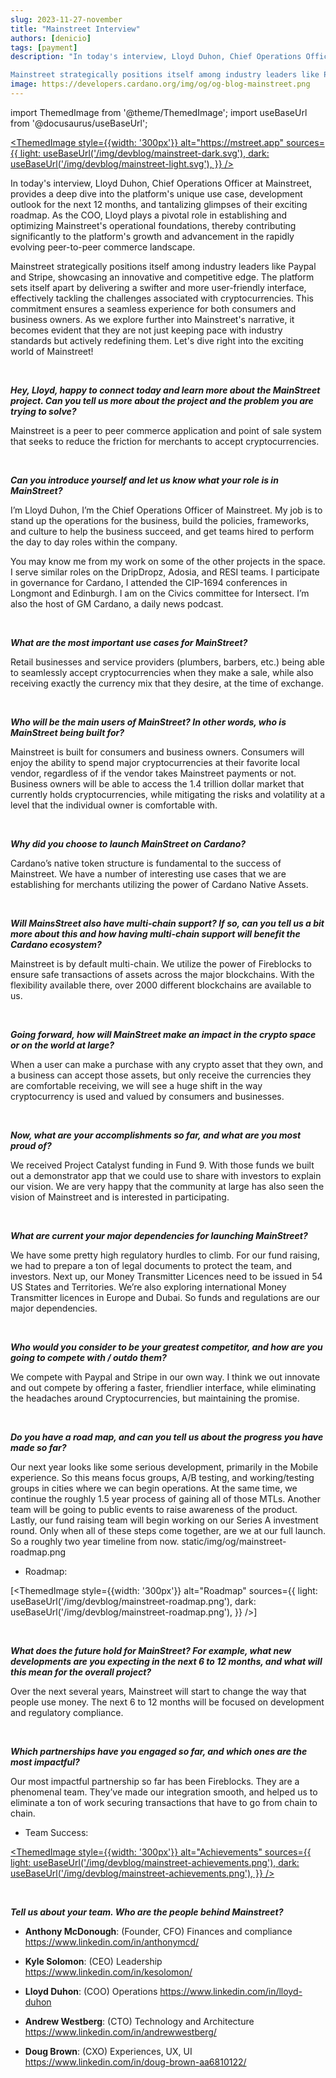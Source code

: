 ```yaml
---
slug: 2023-11-27-november
title: "Mainstreet Interview"
authors: [denicio]
tags: [payment]
description: "In today's interview, Lloyd Duhon, Chief Operations Officer at Mainstreet, provides a deep dive into the platform's unique use case, development outlook for the next 12 months, and tantalizing glimpses of their exciting roadmap. As the COO, Lloyd plays a pivotal role in establishing and optimizing Mainstreet's operational foundations, thereby contributing significantly to the platform's growth and advancement in the rapidly evolving peer-to-peer commerce landscape.

Mainstreet strategically positions itself among industry leaders like Paypal and Stripe, showcasing an innovative and competitive edge. The platform sets itself apart by delivering a swifter and more user-friendly interface, effectively tackling the challenges associated with cryptocurrencies. This commitment ensures a seamless experience for both consumers and business owners. As we explore further into Mainstreet's narrative, it becomes evident that they are not just keeping pace with industry standards but actively redefining them. Let's dive right into the exciting world of Mainstreet!"
image: https://developers.cardano.org/img/og/og-blog-mainstreet.png
---
```


import ThemedImage from '@theme/ThemedImage';
import useBaseUrl from '@docusaurus/useBaseUrl';

 [<ThemedImage
style={{width: '300px'}}
alt="https://mstreet.app"
sources={{
    light: useBaseUrl('/img/devblog/mainstreet-dark.svg'),
    dark: useBaseUrl('/img/devblog/mainstreet-light.svg'),
  }}
/>](https://mstreet.app)

In today's interview, Lloyd Duhon, Chief Operations Officer at Mainstreet, provides a deep dive into the platform's unique use case, development outlook for the next 12 months, and tantalizing glimpses of their exciting roadmap. As the COO, Lloyd plays a pivotal role in establishing and optimizing Mainstreet's operational foundations, thereby contributing significantly to the platform's growth and advancement in the rapidly evolving peer-to-peer commerce landscape.

Mainstreet strategically positions itself among industry leaders like Paypal and Stripe, showcasing an innovative and competitive edge. The platform sets itself apart by delivering a swifter and more user-friendly interface, effectively tackling the challenges associated with cryptocurrencies. This commitment ensures a seamless experience for both consumers and business owners. As we explore further into Mainstreet's narrative, it becomes evident that they are not just keeping pace with industry standards but actively redefining them. Let's dive right into the exciting world of Mainstreet! 


<!-- truncate -->
<br />

**_Hey, Lloyd, happy to connect today and learn more about the MainStreet project. Can you tell us more about the project and the problem you are trying to solve?_**

Mainstreet is a peer to peer commerce application and point of sale system that seeks to reduce the friction for merchants to accept cryptocurrencies.


<br />

**_Can you introduce yourself and let us know what your role is in MainStreet?_**

I’m Lloyd Duhon, I’m the Chief Operations Officer of Mainstreet. My job is to stand up the operations for the business, build the policies, frameworks, and culture to help the business succeed, and get teams hired to perform the day to day roles within the company.

You may know me from my work on some of the other projects in the space. I serve similar roles on the DripDropz, Adosia, and RESI teams. I participate in governance for Cardano, I attended the CIP-1694 conferences in Longmont and Edinburgh. I am on the Civics committee for Intersect. I’m also the host of GM Cardano, a daily news podcast.


<br />

**_What are the most important use cases for MainStreet?_**

Retail businesses and service providers (plumbers, barbers, etc.) being able to seamlessly accept cryptocurrencies when they make a sale, while also receiving exactly the currency mix that they desire, at the time of exchange.


<br />

**_Who will be the main users of MainStreet? In other words, who is MainStreet being built for?_**

Mainstreet is built for consumers and business owners. Consumers will enjoy the ability to spend major cryptocurrencies at their favorite local vendor, regardless of if the vendor takes Mainstreet payments or not. Business owners will be able to access the 1.4 trillion dollar market that currently holds cryptocurrencies, while mitigating the risks and volatility at a level that the individual owner is comfortable with.


<br />

**_Why did you choose to launch MainStreet on Cardano?_**

Cardano’s native token structure is fundamental to the success of Mainstreet. We have a number of interesting use cases that we are establishing for merchants utilizing the power of Cardano Native Assets.


<br />

**_Will MainsStreet also have multi-chain support? If so, can you tell us a bit more about this and how having multi-chain support will benefit the Cardano ecosystem?_**

Mainstreet is by default multi-chain. We utilize the power of Fireblocks to ensure safe transactions of assets across the major blockchains. With the flexibility available there, over 2000 different blockchains are available to us.


<br />

**_Going forward, how will MainStreet make an impact in the crypto space or on the world at large?_**

When a user can make a purchase with any crypto asset that they own, and a business can accept those assets, but only receive the currencies they are comfortable receiving, we will see a huge shift in the way cryptocurrency is used and valued by consumers and businesses.


<br />

**_Now, what are your accomplishments so far, and what are you most proud of?_**

We received Project Catalyst funding in Fund 9. With those funds we built out a demonstrator app that we could use to share with investors to explain our vision. We are very happy that the community at large has also seen the vision of Mainstreet and is interested in participating.


<br />

**_What are current your major dependencies for launching MainStreet?_**

We have some pretty high regulatory hurdles to climb. For our fund raising, we had to prepare a ton of legal documents to protect the team, and investors. Next up, our Money Transmitter Licences need to be issued in 54 US States and Territories. We’re also exploring international Money Transmitter licences in Europe and Dubai. So funds and regulations are our major dependencies.


<br />

**_Who would you consider to be your greatest competitor, and how are you going to compete with / outdo them?_**

We compete with Paypal and Stripe in our own way. I think we out innovate and out compete by offering a faster, friendlier interface, while eliminating the headaches around Cryptocurrencies, but maintaining the promise.


<br />

**_Do you have a road map, and can you tell us about the progress you have made so far?_**

Our next year looks like some serious development, primarily in the Mobile experience. So this means focus groups, A/B testing, and working/testing groups in cities where we can begin operations. At the same time, we continue the roughly 1.5 year process of gaining all of those MTLs. Another team will be going to public events to raise awareness of the product. Lastly, our fund raising team will begin working on our Series A investment round. Only when all of these steps come together, are we at our full launch. So a roughly two year timeline from now.
static/img/og/mainstreet-roadmap.png

- Roadmap:

 [<ThemedImage
style={{width: '300px'}}
alt="Roadmap"
sources={{
    light: useBaseUrl('/img/devblog/mainstreet-roadmap.png'),
    dark: useBaseUrl('/img/devblog/mainstreet-roadmap.png'),
  }}
/>]



<br />

**_What does the future hold for MainStreet? For example, what new developments are you expecting in the next 6 to 12 months, and what will this mean for the overall project?_**

Over the next several years, Mainstreet will start to change the way that people use money. The next 6 to 12 months will be focused on development and regulatory compliance.


<br />

**_Which partnerships have you engaged so far, and which ones are the most impactful?_**

Our most impactful partnership so far has been Fireblocks. They are a phenomenal team. They’ve made our integration smooth, and helped us to eliminate a ton of work securing transactions that have to go from chain to chain.

- Team Success:

 [<ThemedImage
style={{width: '300px'}}
alt="Achievements"
sources={{
    light: useBaseUrl('/img/devblog/mainstreet-achievements.png'),
    dark: useBaseUrl('/img/devblog/mainstreet-achievements.png'),
  }}
/>](https://drive.google.com/file/d/1aoi9Jh5bN_uz6JGZW_FOhuZRXpiLyDhz/view?usp=share_link)



<br />


**_Tell us about your team. Who are the people behind Mainstreet?_**

- **Anthony McDonough**: (Founder, CFO) Finances and compliance https://www.linkedin.com/in/anthonymcd/

- **Kyle Solomon**: (CEO) Leadership https://www.linkedin.com/in/kesolomon/

- **Lloyd Duhon**: (COO) Operations https://www.linkedin.com/in/lloyd-duhon

- **Andrew Westberg**: (CTO) Technology and Architecture https://www.linkedin.com/in/andrewwestberg/

- **Doug Brown**: (CXO) Experiences, UX, UI https://www.linkedin.com/in/doug-brown-aa6810122/
